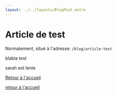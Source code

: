```yaml
---
layout: ../../layouts/BlogPost.astro
---
```

# Article de test

Normalement, situé à l'adresse: `/blog/article-test`
<p> blabla test<p<>
<p> sarah est lente<p<>

[Retour à l'accueil](/)

[retour à l'accueil](/)